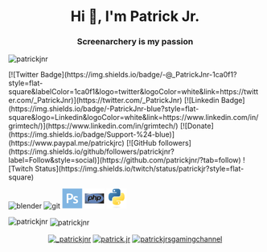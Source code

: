 <h1 align="center">Hi 👋, I'm Patrick Jr.</h1>
<h3 align="center">Screenarchery is my passion</h3>

<p align="left"> <img src="https://komarev.com/ghpvc/?username=patrickjnr" alt="patrickjnr" /> </p>
[![Twitter Badge](https://img.shields.io/badge/-@_PatrickJnr-1ca0f1?style=flat-square&labelColor=1ca0f1&logo=twitter&logoColor=white&link=https://twitter.com/_PatrickJnr)](https://twitter.com/_PatrickJnr)
[![Linkedin Badge](https://img.shields.io/badge/-PatrickJnr-blue?style=flat-square&logo=Linkedin&logoColor=white&link=https://www.linkedin.com/in/grimtech/)](https://www.linkedin.com/in/grimtech/)
[![Donate](https://img.shields.io/badge/Support-%24-blue)](https://www.paypal.me/patrickjrc)
[![GitHub followers](https://img.shields.io/github/followers/patrickjnr?label=Follow&style=social)](https://github.com/patrickjnr/?tab=follow)
![Twitch Status](https://img.shields.io/twitch/status/patrickjr?style=flat-square)

<p align="left">
<img src="https://download.blender.org/branding/community/blender_community_badge_white.svg" alt="blender" width="40" height="40"/>
<img src="https://www.vectorlogo.zone/logos/git-scm/git-scm-icon.svg" alt="git" width="40" height="40"/>
<img src="https://raw.githubusercontent.com/devicons/devicon/master/icons/photoshop/photoshop-plain.svg" alt="photoshop" width="40" height="40"/>
<img src="https://raw.githubusercontent.com/devicons/devicon/master/icons/php/php-original.svg" alt="php" width="40" height="40"/>
<img src="https://raw.githubusercontent.com/devicons/devicon/master/icons/python/python-original.svg" alt="python" width="40" height="40"/></p>



<p><img align="left" src="https://github-readme-stats.vercel.app/api/top-langs/?username=patrickjnr&layout=compact&hide=html" alt="patrickjnr" /></p>

<p>&nbsp;<img align="center" src="https://github-readme-stats.vercel.app/api?username=patrickjnr&show_icons=true" alt="patrickjnr" /></p>

<p align="center">
<a href="https://twitter.com/_patrickjnr" target="blank"><img align="center" src="https://cdn.jsdelivr.net/npm/simple-icons@3.0.1/icons/twitter.svg" alt="_patrickjnr" height="30" width="30" /></a>
<a href="https://instagram.com/patrick.jr" target="blank"><img align="center" src="https://cdn.jsdelivr.net/npm/simple-icons@3.0.1/icons/instagram.svg" alt="patrick.jr" height="30" width="30" /></a>
<a href="https://www.youtube.com/c/patrickjrsgamingchannel" target="blank"><img align="center" src="https://cdn.jsdelivr.net/npm/simple-icons@3.0.1/icons/youtube.svg" alt="patrickjrsgamingchannel" height="30" width="30" /></a>
</p>
